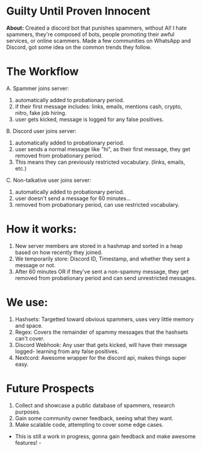# Guilty Until Proven Innocent

**About:** Created a discord bot that punishes spammers, without AI! I hate spammers, they're composed of bots, people promoting their awful services, or online scammers. Made a few communities on WhatsApp and Discord, got some idea on the common trends they follow.

# The Workflow
A. Spammer joins server:
  1. automatically added to probationary period.
  2. if their first message includes: links, emails, mentions cash, crypto, nitro, fake job hiring.
  3. user gets kicked, message is logged for any false positives.

B. Discord user joins server:
  1. automatically added to probationary period.
  2. user sends a normal message like "hi", as their first message, they get removed from probationary period.
  3. This means they can previously restricted vocabulary. (links, emails, etc.)

C. Non-talkative user joins server:
  1. automatically added to probationary period.
  2. user doesn't send a message for 60 minutes...
  3. removed from probationary period, can use restricted vocabulary.

# How it works:
  1. New server members are stored in a hashmap and sorted in a heap based on how recently they joined.
  2. We temporarily store: Discord ID, Timestamp, and whether they sent a message or not.
  3. After 60 minutes OR if they've sent a non-spammy message, they get removed from probationary period and can send unrestricted messages.

# We use:
  1. Hashsets: Targetted toward obvious spammers, uses very little memory and space.
  2. Regex: Covers the remainder of spammy messages that the hashsets can't cover.
  3. Discord Webhook: Any user that gets kicked, will have their message logged- learning from any false positives.
  4. Nextcord: Awesome wrapper for the discord api, makes things super easy.

# Future Prospects
  1. Collect and showcase a public database of spammers, research purposes.
  2. Gain some community owner feedback, seeing what they want.
  3. Make scalable code, attempting to cover some edge cases.

- This is still a work in progress, gonna gain feedback and make awesome features! -
